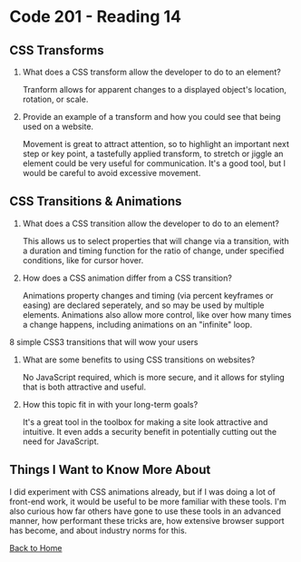 # Code 201 - Reading 14

## CSS Transforms

1. What does a CSS transform allow the developer to do to an element?

    Tranform allows for apparent changes to a displayed object's location, rotation, or scale.

2. Provide an example of a transform and how you could see that being used on a website.

    Movement is great to attract attention, so to highlight an important next step or key point, a tastefully applied transform, to stretch or jiggle an element could be very useful for communication. It's a good tool, but I would be careful to avoid excessive movement.

## CSS Transitions & Animations

1. What does a CSS transition allow the developer to do to an element?

    This allows us to select properties that will change via a transition, with a duration and timing function for the ratio of change, under specified conditions, like for cursor hover.

2. How does a CSS animation differ from a CSS transition?

    Animations property changes and timing (via percent keyframes or easing) are declared seperately, and so may be used by multiple elements.  Animations also allow more control, like over how many times a change happens, including animations on an "infinite" loop.

8 simple CSS3 transitions that will wow your users

1. What are some benefits to using CSS transitions on websites?

    No JavaScript required, which is more secure, and it allows for styling that is both attractive and useful.

2. How this topic fit in with your long-term goals?

    It's a great tool in the toolbox for making a site look attractive and intuitive. It even adds a security benefit in potentially cutting out the need for JavaScript.

## Things I Want to Know More About

  I did experiment with CSS animations already, but if I was doing a lot of front-end work, it would be useful to be more familiar with these tools.  I'm also curious how far others have gone to use these tools in an advanced manner, how performant these tricks are, how extensive browser support has become, and about industry norms for this.

[Back to Home](../index.md)
